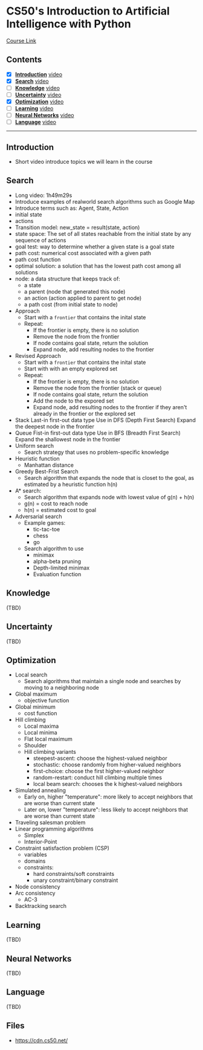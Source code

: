# CS50's Introduction to Artificial Intelligence with Python  
[Course Link](https://learning.edx.org/course/course-v1:HarvardX+CS50AI+1T2020/home)  

## Contents  
- [x] [**Introduction**](#introduction) [video](https://edx-video.net/3a64c0ea-1f2c-4121-9192-d91d5772830f-mp4_720p.mp4) 
- [x] [**Search**](#search) [video](https://youtu.be/D5aJNFWsWew)
- [ ] [**Knowledge**](#knowledge) [video](https://youtu.be/HWQLez87vqM)
- [ ] [**Uncertainty**](#uncertainty) [video](https://youtu.be/D8RRq3TbtHU)
- [x] [**Optimization**](#optimization) [video](https://youtu.be/qK46ET1xk2A)
- [ ] [**Learning**](#learning) [video](https://youtu.be/-g0iJjnO2_w)
- [ ] [**Neural Networks**](#neural-networks) [video](https://youtu.be/J1QD9hLDEDY)
- [ ] [**Language**](#language) [video](https://youtu.be/QAZc9xsQNjQ)

---

## Introduction
  - Short video introduce topics we will learn in the course

## Search
  - Long video: 1h49m29s
  - Introduce examples of realworld search algorithms such as Google Map
  - Introduce terms such as: Agent, State, Action
  - initial state
  - actions
  - Transition model: new_state = result(state, action)
  - state space: The set of all states reachable from the initial state by any sequence of actions
  - goal test: way to determine whether a given state is a goal state
  - path cost: numerical cost associated with a given path
  - path cost function
  - optimal solution: a solution that has the lowest path cost among all solutions
  - node: a data structure that keeps track of:
    + a state
    + a parent (node that generated this node)
    + an action (action applied to parent to get node)
    + a path cost (from initial state to node)
  - Approach
    + Start with a `frontier` that contains the inital state
    + Repeat:
      * If the frontier is empty, there is no solution
      * Remove the node from the frontier
      * If node contains goal state, return the solution
      * Expand node, add resulting nodes to the frontier
  - Revised Approach
    + Start with a `frontier` that contains the inital state
    + Start with with an empty explored set
    + Repeat:
      * If the frontier is empty, there is no solution
      * Remove the node from the frontier (stack or queue)
      * If node contains goal state, return the solution
      * Add the node to the expored set
      * Expand node, add resulting nodes to the frontier if they aren't already in the frontier or the explored set
  - Stack
    Last-in first-out data type
    Use in DFS (Depth First Search)
    Expand the deepest node in the frontier
  - Queue
    Fist-in first-out data type
    Use in BFS (Breadth First Search)
    Expand the shallowest node in the frontier
  - Uniform search
    + Search strategy that uses no problem-specific knowledge
  - Heuristic function
    + Manhattan distance
  - Greedy Best-Frist Search
    + Search algorithm that expands the node that is closet to the goal, as estimated by a heuristic function h(n)
  - A* search:
    + Search algorithm that expands node with lowest value of g(n) + h(n)
    + g(n) = cost to reach node
    + h(n) = estimated cost to goal
  - Adversarial search
    + Example games:
      * tic-tac-toe
      * chess
      * go
    + Search algorithm to use
      * minimax
      * alpha-beta pruning
      * Depth-limited minimax
      * Evaluation function

## Knowledge  
(TBD)  

## Uncertainty  
(TBD)  

## Optimization  
  - Local search
    + Search algorithms that maintain a single node and searches by moving to a neighboring node
  - Global maximum
    + objective function
  - Global minimum
    + cost function
  - Hill climbing
    + Local maxima
    + Local minima
    + Flat local maximum
    + Shoulder
    + Hill climbing variants
      * steepest-ascent: choose the highest-valued neighbor
      * stochastic: choose randomly from higher-valued neighbors
      * first-choice: choose the first higher-valued neighbor
      * random-restart: conduct hill climbing multiple times
      * local beam search: chooses the k highest-valued neighbors
  - Simulated annealing
    + Early on, higher "temperature": more likely to accept neighbors that are worse than current state
    + Later on, lower "temperature": less likely to accept neighbors that are worse than current state
  - Traveling salesman problem
  - Linear programming algorithms
    + Simplex
    + Interior-Point
  - Constraint satisfaction problem (CSP)
    + variables
    + domains
    + constraints:
      * hard constraints/soft constraints
      * unary constraint/binary constraint
  - Node consistency
  - Arc consistency
    + AC-3
  - Backtracking search

## Learning  
(TBD)  

## Neural Networks  
(TBD)  

## Language  
(TBD)  

## Files
  - https://cdn.cs50.net/